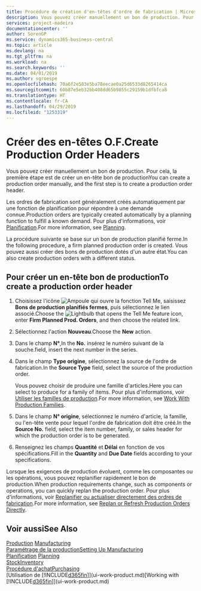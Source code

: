 ```yaml
---
title: Procédure de création d'en-têtes d'ordre de fabrication | Microsoft Docs
description: Vous pouvez créer manuellement un bon de production. Pour cela, la première étape est de créer un en-tête bon de production
services: project-madeira
documentationcenter: ''
author: SorenGP
ms.service: dynamics365-business-central
ms.topic: article
ms.devlang: na
ms.tgt_pltfrm: na
ms.workload: na
ms.search.keywords: ''
ms.date: 04/01/2019
ms.author: sgroespe
ms.openlocfilehash: 70a6f2e583e5ba78eecae0a25d6533d8265414ca
ms.sourcegitcommit: 60b87e5eb32bb408dd65b9855c29159b1dfbfca8
ms.translationtype: HT
ms.contentlocale: fr-CA
ms.lasthandoff: 04/29/2019
ms.locfileid: "1253319"
---
```

# <a name="create-production-order-headers"></a><span data-ttu-id="0b41e-103">Créer des en-têtes O.F.</span><span class="sxs-lookup"><span data-stu-id="0b41e-103">Create Production Order Headers</span></span>
<span data-ttu-id="0b41e-104">Vous pouvez créer manuellement un bon de production. Pour cela, la première étape est de créer un en-tête bon de production</span><span class="sxs-lookup"><span data-stu-id="0b41e-104">You can create a production order manually, and the first step is to create a production order header.</span></span>

<span data-ttu-id="0b41e-105">Les ordres de fabrication sont généralement créés automatiquement par une fonction de planification pour répondre à une demande connue.</span><span class="sxs-lookup"><span data-stu-id="0b41e-105">Production orders are typically created automatically by a planning function to fulfill a known demand.</span></span> <span data-ttu-id="0b41e-106">Pour plus d'informations, voir [Planification](production-planning.md).</span><span class="sxs-lookup"><span data-stu-id="0b41e-106">For more information, see [Planning](production-planning.md).</span></span>   

<span data-ttu-id="0b41e-107">La procédure suivante se base sur un bon de production planifié ferme.</span><span class="sxs-lookup"><span data-stu-id="0b41e-107">In the following procedure, a firm planned production order is created.</span></span> <span data-ttu-id="0b41e-108">Vous pouvez aussi créer des bons de production dotés d'un autre état.</span><span class="sxs-lookup"><span data-stu-id="0b41e-108">You can also create production orders with a different status.</span></span>  

## <a name="to-create-a-production-order-header"></a><span data-ttu-id="0b41e-109">Pour créer un en-tête bon de production</span><span class="sxs-lookup"><span data-stu-id="0b41e-109">To create a production order header</span></span>  
1.  <span data-ttu-id="0b41e-110">Choisissez l'icône ![Ampoule qui ouvre la fonction Tell Me](media/ui-search/search_small.png "Dites-moi ce que vous voulez faire"), saisissez **Bons de production planifiés fermes**, puis sélectionnez le lien associé.</span><span class="sxs-lookup"><span data-stu-id="0b41e-110">Choose the ![Lightbulb that opens the Tell Me feature](media/ui-search/search_small.png "Tell me what you want to do") icon, enter **Firm Planned Prod. Orders**, and then choose the related link.</span></span>  
2.  <span data-ttu-id="0b41e-111">Sélectionnez l'action **Nouveau**.</span><span class="sxs-lookup"><span data-stu-id="0b41e-111">Choose the **New** action.</span></span>  
3.  <span data-ttu-id="0b41e-112">Dans le champ **N°**,</span><span class="sxs-lookup"><span data-stu-id="0b41e-112">In the **No.**</span></span> <span data-ttu-id="0b41e-113">insérez le numéro suivant de la souche.</span><span class="sxs-lookup"><span data-stu-id="0b41e-113">field, insert the next number in the series.</span></span>  
4.  <span data-ttu-id="0b41e-114">Dans le champ **Type origine**, sélectionnez la source de l'ordre de fabrication.</span><span class="sxs-lookup"><span data-stu-id="0b41e-114">In the **Source Type** field, select the source of the production order.</span></span>

    <span data-ttu-id="0b41e-115">Vous pouvez choisir de produire une famille d'articles.</span><span class="sxs-lookup"><span data-stu-id="0b41e-115">Here you can select to produce for a family of items.</span></span> <span data-ttu-id="0b41e-116">Pour plus d'informations, voir [Utiliser les familles de production](production-how-work-family.md).</span><span class="sxs-lookup"><span data-stu-id="0b41e-116">For more information, see [Work With Production Families](production-how-work-family.md).</span></span>
5.  <span data-ttu-id="0b41e-117">Dans le champ **N° origine**, sélectionnez le numéro d'article, la famille, ou l'en-tête vente pour lequel l'ordre de fabrication doit être créé.</span><span class="sxs-lookup"><span data-stu-id="0b41e-117">In the **Source No.** field, select the item number, family, or sales header for which the production order is to be generated.</span></span>  
6.  <span data-ttu-id="0b41e-118">Renseignez les champs **Quantité** et **Délai** en fonction de vos spécifications.</span><span class="sxs-lookup"><span data-stu-id="0b41e-118">Fill in the **Quantity** and **Due Date** fields according to your specifications.</span></span>  

<span data-ttu-id="0b41e-119">Lorsque les exigences de production évoluent, comme les composantes ou les opérations, vous pouvez replanifier rapidement le bon de production.</span><span class="sxs-lookup"><span data-stu-id="0b41e-119">When production requirements change, such as components or operations, you can quickly replan the production order.</span></span> <span data-ttu-id="0b41e-120">Pour plus d'informations, voir [Replanifier ou actualiser directement des ordres de fabrication](production-how-to-replan-refresh-production-orders.md).</span><span class="sxs-lookup"><span data-stu-id="0b41e-120">For more information, see [Replan or Refresh Production Orders Directly](production-how-to-replan-refresh-production-orders.md).</span></span> 

## <a name="see-also"></a><span data-ttu-id="0b41e-121">Voir aussi</span><span class="sxs-lookup"><span data-stu-id="0b41e-121">See Also</span></span>  
<span data-ttu-id="0b41e-122">[Production](production-manage-manufacturing.md)  </span><span class="sxs-lookup"><span data-stu-id="0b41e-122">[Manufacturing](production-manage-manufacturing.md)  </span></span>  
[<span data-ttu-id="0b41e-123">Paramétrage de la production</span><span class="sxs-lookup"><span data-stu-id="0b41e-123">Setting Up Manufacturing</span></span>](production-configure-production-processes.md)  
<span data-ttu-id="0b41e-124">[Planification](production-planning.md)    </span><span class="sxs-lookup"><span data-stu-id="0b41e-124">[Planning](production-planning.md)    </span></span>  
[<span data-ttu-id="0b41e-125">Stock</span><span class="sxs-lookup"><span data-stu-id="0b41e-125">Inventory</span></span>](inventory-manage-inventory.md)  
[<span data-ttu-id="0b41e-126">Procédure d'achat</span><span class="sxs-lookup"><span data-stu-id="0b41e-126">Purchasing</span></span>](purchasing-manage-purchasing.md)  
<span data-ttu-id="0b41e-127">[Utilisation de [!INCLUDE[d365fin](includes/d365fin_md.md)]](ui-work-product.md)</span><span class="sxs-lookup"><span data-stu-id="0b41e-127">[Working with [!INCLUDE[d365fin](includes/d365fin_md.md)]](ui-work-product.md)</span></span>
